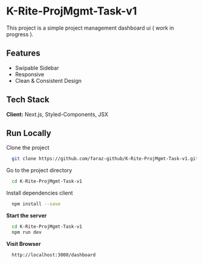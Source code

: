 # K-Rite-ProjMgmt-Task-v1

This project is a simple project management dashboard ui ( work in progress ).

## Features

- Swipable Sidebar
- Responsive
- Clean & Consistent Design

## Tech Stack

**Client:** Next.js, Styled-Components, JSX

## Run Locally

Clone the project

```bash
  git clone https://github.com/faraz-github/K-Rite-ProjMgmt-Task-v1.git
```

Go to the project directory

```bash
  cd K-Rite-ProjMgmt-Task-v1
```

Install dependencies client

```bash
  npm install --save
```

**Start the server**

```bash
  cd K-Rite-ProjMgmt-Task-v1
  npm run dev
```

**Visit Browser**

```bash
  http://localhost:3000/dashboard
```
